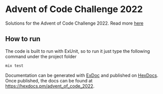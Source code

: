 # Advent of Code Challenge 2022

Solutions for the Advent of Code Challenge 2022. Read more [here](https://adventofcode.com/2022)

## How to run

The code is built to run with ExUnit, so to run it just type the following command under the project folder

```elixir
mix test
```

Documentation can be generated with [ExDoc](https://github.com/elixir-lang/ex_doc)
and published on [HexDocs](https://hexdocs.pm). Once published, the docs can
be found at <https://hexdocs.pm/advent_of_code_2022>.

